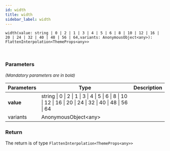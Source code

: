 ```yaml
---
id: width
title: width
sidebar_label: width
---
```


```tsx
width(value: string | 0 | 2 | 1 | 3 | 4 | 5 | 6 | 8 | 10 | 12 | 16 | 20 | 24 | 32 | 40 | 48 | 56 | 64,variants: AnonymousObject<any>): FlattenInterpolation<ThemeProps<any>>
```
<br/>



### Parameters

<font size="2"><i>(Mandatory parameters are in bold)</i></font>

| Parameters | Type | Description |
| --------- | ---- | ----------- |
| **value** | string \| 0 \| 2 \| 1 \| 3 \| 4 \| 5 \| 6 \| 8 \| 10 \| 12 \| 16 \| 20 \| 24 \| 32 \| 40 \| 48 \| 56 \| 64 |  |
| variants | AnonymousObject<any\> |  |


### Return



The return is of type <code>FlattenInterpolation<ThemeProps<any\>\></code>